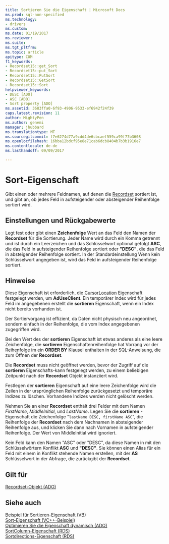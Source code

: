 ```yaml
---
title: Sortieren Sie die Eigenschaft | Microsoft Docs
ms.prod: sql-non-specified
ms.technology:
- drivers
ms.custom: 
ms.date: 01/19/2017
ms.reviewer: 
ms.suite: 
ms.tgt_pltfrm: 
ms.topic: article
apitype: COM
f1_keywords:
- Recordset15::get_Sort
- Recordset15::put_Sort
- Recordset15::PutSort
- Recordset15::GetSort
- Recordset15::Sort
helpviewer_keywords:
- DESC [ADO]
- ASC [ADO]
- Sort property [ADO]
ms.assetid: 3683ffa0-6f93-4906-9533-ef6942f24f39
caps.latest.revision: 11
author: MightyPen
ms.author: genemi
manager: jhubbard
ms.translationtype: MT
ms.sourcegitcommit: f7e6274d77a9cdd4de6cbcaef559ca99f77b3608
ms.openlocfilehash: 16bba12bdcf95e8e71cab6dcb8404b7b3b1916e7
ms.contentlocale: de-de
ms.lasthandoff: 09/09/2017

---
```

# <a name="sort-property"></a>Sort-Eigenschaft
Gibt einen oder mehrere Feldnamen, auf denen die [Recordset](../../../ado/reference/ado-api/recordset-object-ado.md) sortiert ist, und gibt an, ob jedes Feld in aufsteigender oder absteigender Reihenfolge sortiert wird.  
  
## <a name="settings-and-return-values"></a>Einstellungen und Rückgabewerte  
 Legt fest oder gibt einen **Zeichenfolge** Wert an das Feld den Namen der **Recordset** für die Sortierung. Jeder Name wird durch ein Komma getrennt und ist durch ein Leerzeichen und das Schlüsselwort optional gefolgt **ASC**, die das Feld in aufsteigender Reihenfolge sortiert oder **"DESC"**, die das Feld in absteigender Reihenfolge sortiert. In der Standardeinstellung Wenn kein Schlüsselwort angegeben ist, wird das Feld in aufsteigender Reihenfolge sortiert.  
  
## <a name="remarks"></a>Hinweise  
 Diese Eigenschaft ist erforderlich, die [CursorLocation](../../../ado/reference/ado-api/cursorlocation-property-ado.md) Eigenschaft festgelegt werden, um **AdUseClient**. Ein temporärer Index wird für jedes Feld im angegebenen erstellt die **sortieren** Eigenschaft, wenn ein Index nicht bereits vorhanden ist.  
  
 Der Sortiervorgang ist effizient, da Daten nicht physisch neu angeordnet, sondern einfach in der Reihenfolge, die vom Index angegebenen zugegriffen wird.  
  
 Bei den Wert des der **sortieren** Eigenschaft ist etwas anderes als eine leere Zeichenfolge, die **sortieren** Eigenschaftenreihenfolge hat Vorrang vor der Reihenfolge im ein **ORDER BY** Klausel enthalten in der SQL-Anweisung, die zum Öffnen der **Recordset**.  
  
 Die **Recordset** muss nicht geöffnet werden, bevor der Zugriff auf die **sortieren** Eigenschafts-kann festgelegt werden, zu einem beliebigen Zeitpunkt nach der **Recordset** Objekt instanziiert wird.  
  
 Festlegen der **sortieren** Eigenschaft auf eine leere Zeichenfolge wird die Zeilen in der ursprünglichen Reihenfolge zurückgesetzt und temporäre Indizes zu löschen. Vorhandene Indizes werden nicht gelöscht werden.  
  
 Nehmen Sie an einer **Recordset** enthält drei Felder mit dem Namen *FirstName*, *MiddleInitial*, und *LastName*. Legen Sie die **sortieren** -Eigenschaft die Zeichenfolge "`lastName DESC, firstName ASC`", die Reihenfolge der **Recordset** nach dem Nachnamen in absteigender Reihenfolge aus, und klicken Sie dann nach Vornamen in aufsteigender Reihenfolge. Der Wert von MiddleInitial wird ignoriert.  
  
 Kein Feld kann den Namen "ASC" oder "DESC", da diese Namen in mit den Schlüsselwörtern Konflikt **ASC** und **"DESC"**. Sie können einen Alias für ein Feld mit einem in Konflikt stehende Namen erstellen, mit der **AS** Schlüsselwort in der Abfrage, die zurückgibt der **Recordset**.  
  
## <a name="applies-to"></a>Gilt für  
 [Recordset-Objekt (ADO)](../../../ado/reference/ado-api/recordset-object-ado.md)  
  
## <a name="see-also"></a>Siehe auch  
 [Beispiel für Sortieren-Eigenschaft (VB)](../../../ado/reference/ado-api/sort-property-example-vb.md)   
 [Sort-Eigenschaft (VC++-Beispiel)](../../../ado/reference/ado-api/sort-property-example-vc.md)   
 [Optimieren Sie die Eigenschaft dynamisch (ADO)](../../../ado/reference/ado-api/optimize-property-dynamic-ado.md)   
 [SortColumn-Eigenschaft (RDS)](../../../ado/reference/rds-api/sortcolumn-property-rds.md)   
 [Sortdirections-Eigenschaft (RDS)](../../../ado/reference/rds-api/sortdirection-property-rds.md)

